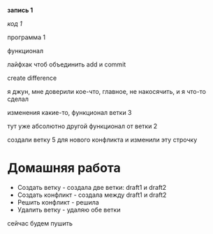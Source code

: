 **запись 1**

*код 1*

программа 1

функционал

лайфхак чтоб объединить add и commit 

create difference

я джун, мне доверили кое-что, главное, не накосячить, и я что-то сделал

изменения какие-то, функционал ветки 3

тут уже абсолютно другой функционал от ветки 2

создали ветку 5 для нового конфликта и изменили эту строчку

# Домашняя работа
* Создать ветку - создала две ветки: draft1 и draft2
* Создать конфликт - создала между draft1 и draft2
* Решить конфликт - решила
* Удалить ветку - удаляю обе ветки

сейчас будем пушить